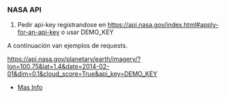 ### NASA API

1. Pedir api-key registrandose en https://api.nasa.gov/index.html#apply-for-an-api-key o usar DEMO_KEY

A continuación van ejemplos de requests.

https://api.nasa.gov/planetary/earth/imagery/?lon=100.75&lat=1.4&date=2014-02-01&dim=0.1&cloud_score=True&api_key=DEMO_KEY

+ [Mas Info](https://api.nasa.gov/api.html#earth)

